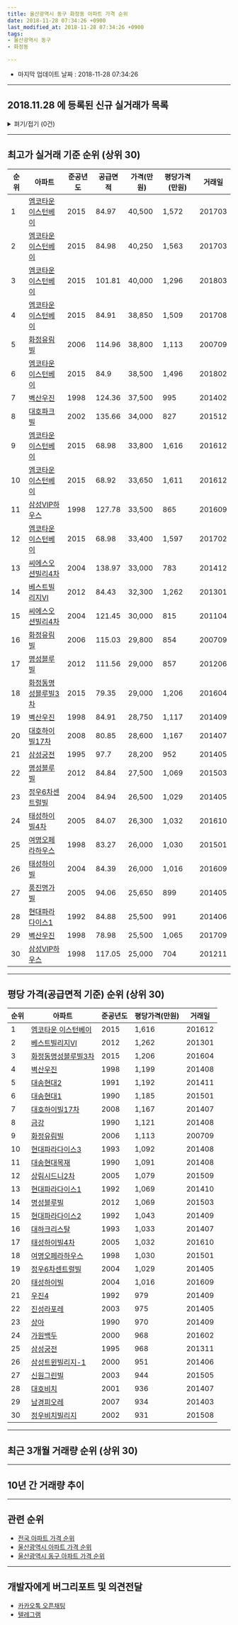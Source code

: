 ```yaml
---
title: 울산광역시 동구 화정동 아파트 가격 순위
date: 2018-11-28 07:34:26 +0900
last_modified_at: 2018-11-28 07:34:26 +0900
tags:
- 울산광역시 동구
- 화정동

---
```


* 마지막 업데이트 날짜 : 2018-11-28 07:34:26

---

## 2018.11.28 에 등록된 신규 실거래가 목록

<details>
<summary>펴기/접기 (0건)</summary>
<div markdown="1">

|아파트|준공년도|공급면적|가격(만원)|평당가격(만원)|거래일|
|---|---|---|---|---|---|
|없음||||||


</div>
</details>

---

## 최고가 실거래 기준 순위 (상위 30)


|순위|아파트|준공년도|공급면적|가격(만원)|평당가격(만원)|거래일|
|---|---|---|---|---|---|---|
|1|[엠코타운 이스턴베이](https://search.naver.com/search.naver?query=%EC%9A%B8%EC%82%B0%EA%B4%91%EC%97%AD%EC%8B%9C+%EB%8F%99%EA%B5%AC+%ED%99%94%EC%A0%95%EB%8F%99+%EC%97%A0%EC%BD%94%ED%83%80%EC%9A%B4+%EC%9D%B4%EC%8A%A4%ED%84%B4%EB%B2%A0%EC%9D%B4)|2015|84.97|40,500|1,572|201703|
|2|[엠코타운 이스턴베이](https://search.naver.com/search.naver?query=%EC%9A%B8%EC%82%B0%EA%B4%91%EC%97%AD%EC%8B%9C+%EB%8F%99%EA%B5%AC+%ED%99%94%EC%A0%95%EB%8F%99+%EC%97%A0%EC%BD%94%ED%83%80%EC%9A%B4+%EC%9D%B4%EC%8A%A4%ED%84%B4%EB%B2%A0%EC%9D%B4)|2015|84.98|40,250|1,563|201703|
|3|[엠코타운 이스턴베이](https://search.naver.com/search.naver?query=%EC%9A%B8%EC%82%B0%EA%B4%91%EC%97%AD%EC%8B%9C+%EB%8F%99%EA%B5%AC+%ED%99%94%EC%A0%95%EB%8F%99+%EC%97%A0%EC%BD%94%ED%83%80%EC%9A%B4+%EC%9D%B4%EC%8A%A4%ED%84%B4%EB%B2%A0%EC%9D%B4)|2015|101.81|40,000|1,296|201803|
|4|[엠코타운 이스턴베이](https://search.naver.com/search.naver?query=%EC%9A%B8%EC%82%B0%EA%B4%91%EC%97%AD%EC%8B%9C+%EB%8F%99%EA%B5%AC+%ED%99%94%EC%A0%95%EB%8F%99+%EC%97%A0%EC%BD%94%ED%83%80%EC%9A%B4+%EC%9D%B4%EC%8A%A4%ED%84%B4%EB%B2%A0%EC%9D%B4)|2015|84.91|38,850|1,509|201708|
|5|[화정유림빌](https://search.naver.com/search.naver?query=%EC%9A%B8%EC%82%B0%EA%B4%91%EC%97%AD%EC%8B%9C+%EB%8F%99%EA%B5%AC+%ED%99%94%EC%A0%95%EB%8F%99+%ED%99%94%EC%A0%95%EC%9C%A0%EB%A6%BC%EB%B9%8C)|2006|114.96|38,800|1,113|200709|
|6|[엠코타운 이스턴베이](https://search.naver.com/search.naver?query=%EC%9A%B8%EC%82%B0%EA%B4%91%EC%97%AD%EC%8B%9C+%EB%8F%99%EA%B5%AC+%ED%99%94%EC%A0%95%EB%8F%99+%EC%97%A0%EC%BD%94%ED%83%80%EC%9A%B4+%EC%9D%B4%EC%8A%A4%ED%84%B4%EB%B2%A0%EC%9D%B4)|2015|84.9|38,500|1,496|201802|
|7|[벽산우진](https://search.naver.com/search.naver?query=%EC%9A%B8%EC%82%B0%EA%B4%91%EC%97%AD%EC%8B%9C+%EB%8F%99%EA%B5%AC+%ED%99%94%EC%A0%95%EB%8F%99+%EB%B2%BD%EC%82%B0%EC%9A%B0%EC%A7%84)|1998|124.36|37,500|995|201402|
|8|[대호파크빌](https://search.naver.com/search.naver?query=%EC%9A%B8%EC%82%B0%EA%B4%91%EC%97%AD%EC%8B%9C+%EB%8F%99%EA%B5%AC+%ED%99%94%EC%A0%95%EB%8F%99+%EB%8C%80%ED%98%B8%ED%8C%8C%ED%81%AC%EB%B9%8C)|2002|135.66|34,000|827|201512|
|9|[엠코타운 이스턴베이](https://search.naver.com/search.naver?query=%EC%9A%B8%EC%82%B0%EA%B4%91%EC%97%AD%EC%8B%9C+%EB%8F%99%EA%B5%AC+%ED%99%94%EC%A0%95%EB%8F%99+%EC%97%A0%EC%BD%94%ED%83%80%EC%9A%B4+%EC%9D%B4%EC%8A%A4%ED%84%B4%EB%B2%A0%EC%9D%B4)|2015|68.98|33,800|1,616|201612|
|10|[엠코타운 이스턴베이](https://search.naver.com/search.naver?query=%EC%9A%B8%EC%82%B0%EA%B4%91%EC%97%AD%EC%8B%9C+%EB%8F%99%EA%B5%AC+%ED%99%94%EC%A0%95%EB%8F%99+%EC%97%A0%EC%BD%94%ED%83%80%EC%9A%B4+%EC%9D%B4%EC%8A%A4%ED%84%B4%EB%B2%A0%EC%9D%B4)|2015|68.92|33,650|1,611|201612|
|11|[삼성VIP하우스](https://search.naver.com/search.naver?query=%EC%9A%B8%EC%82%B0%EA%B4%91%EC%97%AD%EC%8B%9C+%EB%8F%99%EA%B5%AC+%ED%99%94%EC%A0%95%EB%8F%99+%EC%82%BC%EC%84%B1VIP%ED%95%98%EC%9A%B0%EC%8A%A4)|1998|127.78|33,500|865|201609|
|12|[엠코타운 이스턴베이](https://search.naver.com/search.naver?query=%EC%9A%B8%EC%82%B0%EA%B4%91%EC%97%AD%EC%8B%9C+%EB%8F%99%EA%B5%AC+%ED%99%94%EC%A0%95%EB%8F%99+%EC%97%A0%EC%BD%94%ED%83%80%EC%9A%B4+%EC%9D%B4%EC%8A%A4%ED%84%B4%EB%B2%A0%EC%9D%B4)|2015|68.98|33,400|1,597|201702|
|13|[씨에스오션빌리4차](https://search.naver.com/search.naver?query=%EC%9A%B8%EC%82%B0%EA%B4%91%EC%97%AD%EC%8B%9C+%EB%8F%99%EA%B5%AC+%ED%99%94%EC%A0%95%EB%8F%99+%EC%94%A8%EC%97%90%EC%8A%A4%EC%98%A4%EC%85%98%EB%B9%8C%EB%A6%AC4%EC%B0%A8)|2004|138.97|33,000|783|201412|
|14|[베스트빌리지Ⅵ](https://search.naver.com/search.naver?query=%EC%9A%B8%EC%82%B0%EA%B4%91%EC%97%AD%EC%8B%9C+%EB%8F%99%EA%B5%AC+%ED%99%94%EC%A0%95%EB%8F%99+%EB%B2%A0%EC%8A%A4%ED%8A%B8%EB%B9%8C%EB%A6%AC%EC%A7%80%E2%85%A5)|2012|84.43|32,300|1,262|201301|
|15|[씨에스오션빌리4차](https://search.naver.com/search.naver?query=%EC%9A%B8%EC%82%B0%EA%B4%91%EC%97%AD%EC%8B%9C+%EB%8F%99%EA%B5%AC+%ED%99%94%EC%A0%95%EB%8F%99+%EC%94%A8%EC%97%90%EC%8A%A4%EC%98%A4%EC%85%98%EB%B9%8C%EB%A6%AC4%EC%B0%A8)|2004|121.45|30,000|815|201104|
|16|[화정유림빌](https://search.naver.com/search.naver?query=%EC%9A%B8%EC%82%B0%EA%B4%91%EC%97%AD%EC%8B%9C+%EB%8F%99%EA%B5%AC+%ED%99%94%EC%A0%95%EB%8F%99+%ED%99%94%EC%A0%95%EC%9C%A0%EB%A6%BC%EB%B9%8C)|2006|115.03|29,800|854|200709|
|17|[명성블루빌](https://search.naver.com/search.naver?query=%EC%9A%B8%EC%82%B0%EA%B4%91%EC%97%AD%EC%8B%9C+%EB%8F%99%EA%B5%AC+%ED%99%94%EC%A0%95%EB%8F%99+%EB%AA%85%EC%84%B1%EB%B8%94%EB%A3%A8%EB%B9%8C)|2012|111.56|29,000|857|201206|
|18|[화정동명성블루빌3차](https://search.naver.com/search.naver?query=%EC%9A%B8%EC%82%B0%EA%B4%91%EC%97%AD%EC%8B%9C+%EB%8F%99%EA%B5%AC+%ED%99%94%EC%A0%95%EB%8F%99+%ED%99%94%EC%A0%95%EB%8F%99%EB%AA%85%EC%84%B1%EB%B8%94%EB%A3%A8%EB%B9%8C3%EC%B0%A8)|2015|79.35|29,000|1,206|201604|
|19|[벽산우진](https://search.naver.com/search.naver?query=%EC%9A%B8%EC%82%B0%EA%B4%91%EC%97%AD%EC%8B%9C+%EB%8F%99%EA%B5%AC+%ED%99%94%EC%A0%95%EB%8F%99+%EB%B2%BD%EC%82%B0%EC%9A%B0%EC%A7%84)|1998|84.91|28,750|1,117|201409|
|20|[대호하이빌17차](https://search.naver.com/search.naver?query=%EC%9A%B8%EC%82%B0%EA%B4%91%EC%97%AD%EC%8B%9C+%EB%8F%99%EA%B5%AC+%ED%99%94%EC%A0%95%EB%8F%99+%EB%8C%80%ED%98%B8%ED%95%98%EC%9D%B4%EB%B9%8C17%EC%B0%A8)|2008|80.85|28,600|1,167|201407|
|21|[삼성궁전](https://search.naver.com/search.naver?query=%EC%9A%B8%EC%82%B0%EA%B4%91%EC%97%AD%EC%8B%9C+%EB%8F%99%EA%B5%AC+%ED%99%94%EC%A0%95%EB%8F%99+%EC%82%BC%EC%84%B1%EA%B6%81%EC%A0%84)|1995|97.7|28,200|952|201405|
|22|[명성블루빌](https://search.naver.com/search.naver?query=%EC%9A%B8%EC%82%B0%EA%B4%91%EC%97%AD%EC%8B%9C+%EB%8F%99%EA%B5%AC+%ED%99%94%EC%A0%95%EB%8F%99+%EB%AA%85%EC%84%B1%EB%B8%94%EB%A3%A8%EB%B9%8C)|2012|84.84|27,500|1,069|201503|
|23|[정우6차센트럴빌](https://search.naver.com/search.naver?query=%EC%9A%B8%EC%82%B0%EA%B4%91%EC%97%AD%EC%8B%9C+%EB%8F%99%EA%B5%AC+%ED%99%94%EC%A0%95%EB%8F%99+%EC%A0%95%EC%9A%B06%EC%B0%A8%EC%84%BC%ED%8A%B8%EB%9F%B4%EB%B9%8C)|2004|84.94|26,500|1,029|201405|
|24|[태성하이빌4차](https://search.naver.com/search.naver?query=%EC%9A%B8%EC%82%B0%EA%B4%91%EC%97%AD%EC%8B%9C+%EB%8F%99%EA%B5%AC+%ED%99%94%EC%A0%95%EB%8F%99+%ED%83%9C%EC%84%B1%ED%95%98%EC%9D%B4%EB%B9%8C4%EC%B0%A8)|2005|84.07|26,300|1,032|201610|
|25|[여명오페라하우스](https://search.naver.com/search.naver?query=%EC%9A%B8%EC%82%B0%EA%B4%91%EC%97%AD%EC%8B%9C+%EB%8F%99%EA%B5%AC+%ED%99%94%EC%A0%95%EB%8F%99+%EC%97%AC%EB%AA%85%EC%98%A4%ED%8E%98%EB%9D%BC%ED%95%98%EC%9A%B0%EC%8A%A4)|1998|83.27|26,000|1,030|201501|
|26|[태성하이빌](https://search.naver.com/search.naver?query=%EC%9A%B8%EC%82%B0%EA%B4%91%EC%97%AD%EC%8B%9C+%EB%8F%99%EA%B5%AC+%ED%99%94%EC%A0%95%EB%8F%99+%ED%83%9C%EC%84%B1%ED%95%98%EC%9D%B4%EB%B9%8C)|2004|84.39|26,000|1,016|201609|
|27|[풍진명가빌](https://search.naver.com/search.naver?query=%EC%9A%B8%EC%82%B0%EA%B4%91%EC%97%AD%EC%8B%9C+%EB%8F%99%EA%B5%AC+%ED%99%94%EC%A0%95%EB%8F%99+%ED%92%8D%EC%A7%84%EB%AA%85%EA%B0%80%EB%B9%8C)|2005|94.06|25,650|899|201405|
|28|[현대파라다이스1](https://search.naver.com/search.naver?query=%EC%9A%B8%EC%82%B0%EA%B4%91%EC%97%AD%EC%8B%9C+%EB%8F%99%EA%B5%AC+%ED%99%94%EC%A0%95%EB%8F%99+%ED%98%84%EB%8C%80%ED%8C%8C%EB%9D%BC%EB%8B%A4%EC%9D%B4%EC%8A%A41)|1992|84.88|25,500|991|201406|
|29|[벽산우진](https://search.naver.com/search.naver?query=%EC%9A%B8%EC%82%B0%EA%B4%91%EC%97%AD%EC%8B%9C+%EB%8F%99%EA%B5%AC+%ED%99%94%EC%A0%95%EB%8F%99+%EB%B2%BD%EC%82%B0%EC%9A%B0%EC%A7%84)|1998|78.98|25,500|1,065|201709|
|30|[삼성VIP하우스](https://search.naver.com/search.naver?query=%EC%9A%B8%EC%82%B0%EA%B4%91%EC%97%AD%EC%8B%9C+%EB%8F%99%EA%B5%AC+%ED%99%94%EC%A0%95%EB%8F%99+%EC%82%BC%EC%84%B1VIP%ED%95%98%EC%9A%B0%EC%8A%A4)|1998|117.05|25,000|704|201211|


---

## 평당 가격(공급면적 기준) 순위 (상위 30)


|순위|아파트|준공년도|평당가격(만원)|거래일|
|---|---|---|---|---|
|1|[엠코타운 이스턴베이](https://search.naver.com/search.naver?query=%EC%9A%B8%EC%82%B0%EA%B4%91%EC%97%AD%EC%8B%9C+%EB%8F%99%EA%B5%AC+%ED%99%94%EC%A0%95%EB%8F%99+%EC%97%A0%EC%BD%94%ED%83%80%EC%9A%B4+%EC%9D%B4%EC%8A%A4%ED%84%B4%EB%B2%A0%EC%9D%B4)|2015|1,616|201612|
|2|[베스트빌리지Ⅵ](https://search.naver.com/search.naver?query=%EC%9A%B8%EC%82%B0%EA%B4%91%EC%97%AD%EC%8B%9C+%EB%8F%99%EA%B5%AC+%ED%99%94%EC%A0%95%EB%8F%99+%EB%B2%A0%EC%8A%A4%ED%8A%B8%EB%B9%8C%EB%A6%AC%EC%A7%80%E2%85%A5)|2012|1,262|201301|
|3|[화정동명성블루빌3차](https://search.naver.com/search.naver?query=%EC%9A%B8%EC%82%B0%EA%B4%91%EC%97%AD%EC%8B%9C+%EB%8F%99%EA%B5%AC+%ED%99%94%EC%A0%95%EB%8F%99+%ED%99%94%EC%A0%95%EB%8F%99%EB%AA%85%EC%84%B1%EB%B8%94%EB%A3%A8%EB%B9%8C3%EC%B0%A8)|2015|1,206|201604|
|4|[벽산우진](https://search.naver.com/search.naver?query=%EC%9A%B8%EC%82%B0%EA%B4%91%EC%97%AD%EC%8B%9C+%EB%8F%99%EA%B5%AC+%ED%99%94%EC%A0%95%EB%8F%99+%EB%B2%BD%EC%82%B0%EC%9A%B0%EC%A7%84)|1998|1,199|201408|
|5|[대송현대2](https://search.naver.com/search.naver?query=%EC%9A%B8%EC%82%B0%EA%B4%91%EC%97%AD%EC%8B%9C+%EB%8F%99%EA%B5%AC+%ED%99%94%EC%A0%95%EB%8F%99+%EB%8C%80%EC%86%A1%ED%98%84%EB%8C%802)|1991|1,192|201411|
|6|[대송현대1](https://search.naver.com/search.naver?query=%EC%9A%B8%EC%82%B0%EA%B4%91%EC%97%AD%EC%8B%9C+%EB%8F%99%EA%B5%AC+%ED%99%94%EC%A0%95%EB%8F%99+%EB%8C%80%EC%86%A1%ED%98%84%EB%8C%801)|1990|1,185|201501|
|7|[대호하이빌17차](https://search.naver.com/search.naver?query=%EC%9A%B8%EC%82%B0%EA%B4%91%EC%97%AD%EC%8B%9C+%EB%8F%99%EA%B5%AC+%ED%99%94%EC%A0%95%EB%8F%99+%EB%8C%80%ED%98%B8%ED%95%98%EC%9D%B4%EB%B9%8C17%EC%B0%A8)|2008|1,167|201407|
|8|[금강](https://search.naver.com/search.naver?query=%EC%9A%B8%EC%82%B0%EA%B4%91%EC%97%AD%EC%8B%9C+%EB%8F%99%EA%B5%AC+%ED%99%94%EC%A0%95%EB%8F%99+%EA%B8%88%EA%B0%95)|1990|1,121|201408|
|9|[화정유림빌](https://search.naver.com/search.naver?query=%EC%9A%B8%EC%82%B0%EA%B4%91%EC%97%AD%EC%8B%9C+%EB%8F%99%EA%B5%AC+%ED%99%94%EC%A0%95%EB%8F%99+%ED%99%94%EC%A0%95%EC%9C%A0%EB%A6%BC%EB%B9%8C)|2006|1,113|200709|
|10|[현대파라다이스3](https://search.naver.com/search.naver?query=%EC%9A%B8%EC%82%B0%EA%B4%91%EC%97%AD%EC%8B%9C+%EB%8F%99%EA%B5%AC+%ED%99%94%EC%A0%95%EB%8F%99+%ED%98%84%EB%8C%80%ED%8C%8C%EB%9D%BC%EB%8B%A4%EC%9D%B4%EC%8A%A43)|1993|1,092|201408|
|11|[대송현대목재](https://search.naver.com/search.naver?query=%EC%9A%B8%EC%82%B0%EA%B4%91%EC%97%AD%EC%8B%9C+%EB%8F%99%EA%B5%AC+%ED%99%94%EC%A0%95%EB%8F%99+%EB%8C%80%EC%86%A1%ED%98%84%EB%8C%80%EB%AA%A9%EC%9E%AC)|1990|1,091|201408|
|12|[상림시드니2차](https://search.naver.com/search.naver?query=%EC%9A%B8%EC%82%B0%EA%B4%91%EC%97%AD%EC%8B%9C+%EB%8F%99%EA%B5%AC+%ED%99%94%EC%A0%95%EB%8F%99+%EC%83%81%EB%A6%BC%EC%8B%9C%EB%93%9C%EB%8B%882%EC%B0%A8)|2005|1,079|201509|
|13|[현대파라다이스1](https://search.naver.com/search.naver?query=%EC%9A%B8%EC%82%B0%EA%B4%91%EC%97%AD%EC%8B%9C+%EB%8F%99%EA%B5%AC+%ED%99%94%EC%A0%95%EB%8F%99+%ED%98%84%EB%8C%80%ED%8C%8C%EB%9D%BC%EB%8B%A4%EC%9D%B4%EC%8A%A41)|1992|1,069|201410|
|14|[명성블루빌](https://search.naver.com/search.naver?query=%EC%9A%B8%EC%82%B0%EA%B4%91%EC%97%AD%EC%8B%9C+%EB%8F%99%EA%B5%AC+%ED%99%94%EC%A0%95%EB%8F%99+%EB%AA%85%EC%84%B1%EB%B8%94%EB%A3%A8%EB%B9%8C)|2012|1,069|201503|
|15|[현대파라다이스2](https://search.naver.com/search.naver?query=%EC%9A%B8%EC%82%B0%EA%B4%91%EC%97%AD%EC%8B%9C+%EB%8F%99%EA%B5%AC+%ED%99%94%EC%A0%95%EB%8F%99+%ED%98%84%EB%8C%80%ED%8C%8C%EB%9D%BC%EB%8B%A4%EC%9D%B4%EC%8A%A42)|1992|1,043|201409|
|16|[대하크리스탈](https://search.naver.com/search.naver?query=%EC%9A%B8%EC%82%B0%EA%B4%91%EC%97%AD%EC%8B%9C+%EB%8F%99%EA%B5%AC+%ED%99%94%EC%A0%95%EB%8F%99+%EB%8C%80%ED%95%98%ED%81%AC%EB%A6%AC%EC%8A%A4%ED%83%88)|1993|1,033|201407|
|17|[태성하이빌4차](https://search.naver.com/search.naver?query=%EC%9A%B8%EC%82%B0%EA%B4%91%EC%97%AD%EC%8B%9C+%EB%8F%99%EA%B5%AC+%ED%99%94%EC%A0%95%EB%8F%99+%ED%83%9C%EC%84%B1%ED%95%98%EC%9D%B4%EB%B9%8C4%EC%B0%A8)|2005|1,032|201610|
|18|[여명오페라하우스](https://search.naver.com/search.naver?query=%EC%9A%B8%EC%82%B0%EA%B4%91%EC%97%AD%EC%8B%9C+%EB%8F%99%EA%B5%AC+%ED%99%94%EC%A0%95%EB%8F%99+%EC%97%AC%EB%AA%85%EC%98%A4%ED%8E%98%EB%9D%BC%ED%95%98%EC%9A%B0%EC%8A%A4)|1998|1,030|201501|
|19|[정우6차센트럴빌](https://search.naver.com/search.naver?query=%EC%9A%B8%EC%82%B0%EA%B4%91%EC%97%AD%EC%8B%9C+%EB%8F%99%EA%B5%AC+%ED%99%94%EC%A0%95%EB%8F%99+%EC%A0%95%EC%9A%B06%EC%B0%A8%EC%84%BC%ED%8A%B8%EB%9F%B4%EB%B9%8C)|2004|1,029|201405|
|20|[태성하이빌](https://search.naver.com/search.naver?query=%EC%9A%B8%EC%82%B0%EA%B4%91%EC%97%AD%EC%8B%9C+%EB%8F%99%EA%B5%AC+%ED%99%94%EC%A0%95%EB%8F%99+%ED%83%9C%EC%84%B1%ED%95%98%EC%9D%B4%EB%B9%8C)|2004|1,016|201609|
|21|[우진4](https://search.naver.com/search.naver?query=%EC%9A%B8%EC%82%B0%EA%B4%91%EC%97%AD%EC%8B%9C+%EB%8F%99%EA%B5%AC+%ED%99%94%EC%A0%95%EB%8F%99+%EC%9A%B0%EC%A7%844)|1992|979|201409|
|22|[진성라포레](https://search.naver.com/search.naver?query=%EC%9A%B8%EC%82%B0%EA%B4%91%EC%97%AD%EC%8B%9C+%EB%8F%99%EA%B5%AC+%ED%99%94%EC%A0%95%EB%8F%99+%EC%A7%84%EC%84%B1%EB%9D%BC%ED%8F%AC%EB%A0%88)|2003|975|201405|
|23|[상아](https://search.naver.com/search.naver?query=%EC%9A%B8%EC%82%B0%EA%B4%91%EC%97%AD%EC%8B%9C+%EB%8F%99%EA%B5%AC+%ED%99%94%EC%A0%95%EB%8F%99+%EC%83%81%EC%95%84)|1990|970|201409|
|24|[가원백두](https://search.naver.com/search.naver?query=%EC%9A%B8%EC%82%B0%EA%B4%91%EC%97%AD%EC%8B%9C+%EB%8F%99%EA%B5%AC+%ED%99%94%EC%A0%95%EB%8F%99+%EA%B0%80%EC%9B%90%EB%B0%B1%EB%91%90)|2000|968|201602|
|25|[삼성궁전](https://search.naver.com/search.naver?query=%EC%9A%B8%EC%82%B0%EA%B4%91%EC%97%AD%EC%8B%9C+%EB%8F%99%EA%B5%AC+%ED%99%94%EC%A0%95%EB%8F%99+%EC%82%BC%EC%84%B1%EA%B6%81%EC%A0%84)|1995|968|201311|
|26|[삼성트윈빌리지-1](https://search.naver.com/search.naver?query=%EC%9A%B8%EC%82%B0%EA%B4%91%EC%97%AD%EC%8B%9C+%EB%8F%99%EA%B5%AC+%ED%99%94%EC%A0%95%EB%8F%99+%EC%82%BC%EC%84%B1%ED%8A%B8%EC%9C%88%EB%B9%8C%EB%A6%AC%EC%A7%80-1)|2000|951|201406|
|27|[신원그린빌](https://search.naver.com/search.naver?query=%EC%9A%B8%EC%82%B0%EA%B4%91%EC%97%AD%EC%8B%9C+%EB%8F%99%EA%B5%AC+%ED%99%94%EC%A0%95%EB%8F%99+%EC%8B%A0%EC%9B%90%EA%B7%B8%EB%A6%B0%EB%B9%8C)|2003|944|201505|
|28|[대호비치](https://search.naver.com/search.naver?query=%EC%9A%B8%EC%82%B0%EA%B4%91%EC%97%AD%EC%8B%9C+%EB%8F%99%EA%B5%AC+%ED%99%94%EC%A0%95%EB%8F%99+%EB%8C%80%ED%98%B8%EB%B9%84%EC%B9%98)|2001|936|201407|
|29|[남경피오레](https://search.naver.com/search.naver?query=%EC%9A%B8%EC%82%B0%EA%B4%91%EC%97%AD%EC%8B%9C+%EB%8F%99%EA%B5%AC+%ED%99%94%EC%A0%95%EB%8F%99+%EB%82%A8%EA%B2%BD%ED%94%BC%EC%98%A4%EB%A0%88)|2007|934|201403|
|30|[정우비치빌리지](https://search.naver.com/search.naver?query=%EC%9A%B8%EC%82%B0%EA%B4%91%EC%97%AD%EC%8B%9C+%EB%8F%99%EA%B5%AC+%ED%99%94%EC%A0%95%EB%8F%99+%EC%A0%95%EC%9A%B0%EB%B9%84%EC%B9%98%EB%B9%8C%EB%A6%AC%EC%A7%80)|2002|931|201508|


---

## 최근 3개월 거래량 순위 (상위 30)


<div style="width:100%;">
    <canvas id="deal_count_ranking" height="250"></canvas>
</div>


<script>
new Chart(document.getElementById("deal_count_ranking"), {
    type: 'horizontalBar',
    data: {
        labels: ['엠코타운 이스턴베이', '현대파라다이스1', '대송현대2', '대송현대1', '벽산우진', '금강', '대송현대목재', '대하크리스탈', '현대파라다이스3', '우진4', '송정타워맨션', '상림시드니2차', '여명오페라하우스', '남경피오레'],
        datasets: [{
            label: '실거래 수',
            data: [18, 6, 4, 3, 2, 2, 2, 1, 1, 1, 1, 1, 1, 1],
            borderColor: "rgba(255, 0, 128, 1)",
            backgroundColor: "rgba(255, 0, 128, 0.5)",
            fill: false,
        }]
    },
    options: {
        responsive: true,
        title: {
            display: true,
            text: '최근 3개월 거래량 순위'
        },
        tooltips: {
            mode: 'index',
            intersect: false,
            callbacks: {
                title: function(tooltipItems, data) {
                    return "실거래 수:";
                },
                label: function(tooltipItem, data) {
                    return data.labels[tooltipItem.index] + ": " + tooltipItem.xLabel;
                }
            }
        },
        hover: {
            mode: 'nearest',
            intersect: true
        },
        scales: {
            xAxes: [{
                display: true,
                scaleLabel: {
                    display: true,
                    labelString: '실거래 수'
                },
                ticks: {
                    suggestedMin: 0,
                }
            }],
            yAxes: [{
                display: true,
                ticks: {
                    autoSkip: false,
                    callback: function(value, index, values) {
                        if (value.length > 15)
                            return value.substr(0, 13) + "...";
                        else
                            return value;
                    }
                },
                scaleLabel: {
                    display: false,
                }
            }]
        }
    }
});

</script>


---

## 10년 간 거래량 추이


<div style="width:100%;">
    <canvas id="deal_progress" height="250"></canvas>
</div>

<script>
new Chart(document.getElementById("deal_progress"), {
    type: 'line',
    data: {
        labels: ['200811','200812','200901','200902','200903','200904','200905','200906','200907','200908','200909','200910','200911','200912','201001','201002','201003','201004','201005','201006','201007','201008','201009','201010','201011','201012','201101','201102','201103','201104','201105','201106','201107','201108','201109','201110','201111','201112','201201','201202','201203','201204','201205','201206','201207','201208','201209','201210','201211','201212','201301','201302','201303','201304','201305','201306','201307','201308','201309','201310','201311','201312','201401','201402','201403','201404','201405','201406','201407','201408','201409','201410','201411','201412','201501','201502','201503','201504','201505','201506','201507','201508','201509','201510','201511','201512','201601','201602','201603','201604','201605','201606','201607','201608','201609','201610','201611','201612','201701','201702','201703','201704','201705','201706','201707','201708','201709','201710','201711','201712','201801','201802','201803','201804','201805','201806','201807','201808','201809','201810','201811'],
        datasets: [{
            label: '실거래 수',
            pointRadius: 1,
            data: [24, 10, 10, 23, 43, 38, 28, 34, 32, 35, 34, 35, 28, 21, 34, 34, 39, 40, 26, 34, 24, 40, 29, 42, 33, 35, 55, 52, 78, 55, 53, 51, 45, 43, 43, 53, 49, 38, 29, 41, 52, 42, 45, 49, 20, 27, 32, 38, 27, 25, 27, 31, 41, 53, 39, 45, 23, 22, 25, 47, 43, 47, 50, 61, 66, 55, 38, 37, 44, 24, 48, 36, 23, 22, 34, 19, 40, 25, 27, 19, 24, 25, 35, 45, 28, 29, 26, 29, 43, 22, 13, 25, 23, 35, 21, 22, 18, 15, 25, 19, 22, 23, 41, 30, 26, 25, 19, 16, 15, 18, 21, 21, 23, 11, 13, 13, 13, 11, 17, 22, 5],
            borderColor: "rgba(255, 201, 14, 1)",
            backgroundColor: "rgba(255, 201, 14, 0.5)",
            fill: true,
        }]
    },
    options: {
        responsive: true,
        title: {
            display: true,
            text: '10년간 거래량 추이'
        },
        tooltips: {
            mode: 'index',
            intersect: false,
        },
        hover: {
            mode: 'nearest',
            intersect: true
        },
        scales: {
            xAxes: [{
                display: true,
                scaleLabel: {
                    display: true,
                    labelString: '년/월'
                }
            }],
            yAxes: [{
                display: true,
                ticks: {
                    suggestedMin: 0,
                },
                scaleLabel: {
                    display: true,
                    labelString: '실거래 수'
                }
            }]
        }
    }
});

</script>


---

## 관련 순위

- [전국 아파트 가격 순위](https://inasie.github.io/apt-ranking/전국)
- [울산광역시 아파트 가격 순위](https://inasie.github.io/apt-ranking/울산광역시)
- [울산광역시 동구 아파트 가격 순위](https://inasie.github.io/apt-ranking/울산광역시-동구)


---

## 개발자에게 버그리포트 및 의견전달

- [카카오톡 오픈채팅](https://open.kakao.com/o/gLJUAP4)
- [텔레그램](https://t.me/inasie)

